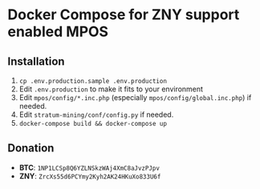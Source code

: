 Docker Compose for ZNY support enabled MPOS
===========================================

Installation
------------
1. `cp .env.production.sample .env.production`
2. Edit `.env.production` to make it fits to your environment
3. Edit `mpos/config/*.inc.php` (especially `mpos/config/global.inc.php`) if needed.
4. Edit `stratum-mining/conf/config.py` if needed.
5. `docker-compose build && docker-compose up`

Donation
--------

- **BTC**: `1NP1LCSp8Q6YZLNSkzWAj4XmC8aJvzPJpv`
- **ZNY**: `ZrcXs55d6PCYmy2Kyh2AK24HKuXo833U6f`
